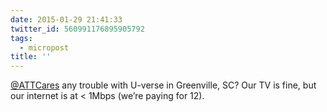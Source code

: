 ```yaml
---
date: 2015-01-29 21:41:33
twitter_id: 560991176895905792
tags:
  - micropost
title: ''
---
```


[@ATTCares](https://twitter.com/ATTCares) any trouble with U-verse in Greenville, SC? Our TV is fine, but our internet is at &lt; 1Mbps (we’re paying for 12).
